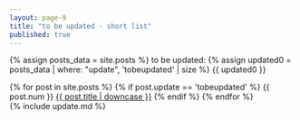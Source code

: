 ```yaml
---
layout: page-9
title: "to be updated - short list"
published: true
---
```


{% assign posts_data = site.posts %}
to be updated: {% assign updated0 = posts_data | where: "update", 'tobeupdated' | size %} {{ updated0 }}

{% for post in site.posts %}
{% if post.update == 'tobeupdated' %}
{{ post.num }} <a href="{{ post.url }}">{{ post.title | downcase }}</a>
{% endif %}
{% endfor %}
<br />
{% include update.md %}
